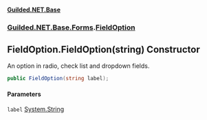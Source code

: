 #### [Guilded.NET.Base](Guilded_NET_Base.md 'Guilded.NET.Base')
### [Guilded.NET.Base.Forms](Guilded_NET_Base.md#Guilded_NET_Base_Forms 'Guilded.NET.Base.Forms').[FieldOption](FieldOption.md 'Guilded.NET.Base.Forms.FieldOption')
## FieldOption.FieldOption(string) Constructor
An option in radio, check list and dropdown fields.  
```csharp
public FieldOption(string label);
```
#### Parameters
<a name='Guilded_NET_Base_Forms_FieldOption_FieldOption(string)_label'></a>
`label` [System.String](https://docs.microsoft.com/en-us/dotnet/api/System.String 'System.String')  
  
